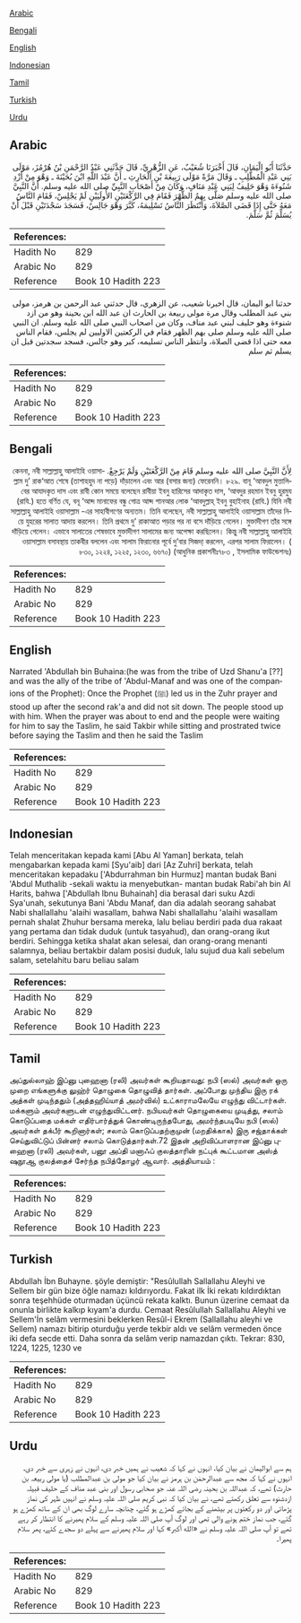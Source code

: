 [Arabic](#arabic)

[Bengali](#bengali)

[English](#english)

[Indonesian](#indonesian)

[Tamil](#tamil)

[Turkish](#turkish)

[Urdu](#urdu)

## Arabic


<div dir="rtl" lang="ar" style={{fontSize:'larger',backgroundColor:'#f8f9fa',padding:20}}>
حَدَّثَنَا أَبُو الْيَمَانِ، قَالَ أَخْبَرَنَا شُعَيْبٌ، عَنِ الزُّهْرِيِّ، قَالَ حَدَّثَنِي عَبْدُ الرَّحْمَنِ بْنُ هُرْمُزَ، مَوْلَى بَنِي عَبْدِ الْمُطَّلِبِ ـ وَقَالَ مَرَّةً مَوْلَى رَبِيعَةَ بْنِ الْحَارِثِ ـ أَنَّ عَبْدَ اللَّهِ ابْنَ بُحَيْنَةَ ـ وَهْوَ مِنْ أَزْدِ شَنُوءَةَ وَهْوَ حَلِيفٌ لِبَنِي عَبْدِ مَنَافٍ، وَكَانَ مِنْ أَصْحَابِ النَّبِيِّ صلى الله عليه وسلم‏.‏ أَنَّ النَّبِيَّ صلى الله عليه وسلم صَلَّى بِهِمُ الظُّهْرَ فَقَامَ فِي الرَّكْعَتَيْنِ الأُولَيَيْنِ لَمْ يَجْلِسْ، فَقَامَ النَّاسُ مَعَهُ حَتَّى إِذَا قَضَى الصَّلاَةَ، وَانْتَظَرَ النَّاسُ تَسْلِيمَهُ، كَبَّرَ وَهْوَ جَالِسٌ، فَسَجَدَ سَجْدَتَيْنِ قَبْلَ أَنْ يُسَلِّمَ ثُمَّ سَلَّمَ‏.‏
</div>
<div style={{backgroundColor:'#f8f9fa',padding:20, marginBottom: 10}}><table> <thead> <tr> <th>References:</th> <th></th> </tr> </thead> <tbody><tr><td>Hadith No</td><td>829</td></tr><tr><td>Arabic No</td><td>829</td></tr><tr><td>Reference</td><td>Book 10 Hadith 223</td></tr></tbody></table></div>


<div dir="rtl" lang="ar" style={{fontSize:'larger',backgroundColor:'#f8f9fa',padding:20}}>
حدثنا ابو اليمان، قال اخبرنا شعيب، عن الزهري، قال حدثني عبد الرحمن بن هرمز، مولى بني عبد المطلب وقال مرة مولى ربيعة بن الحارث ان عبد الله ابن بحينة وهو من ازد شنوءة وهو حليف لبني عبد مناف، وكان من اصحاب النبي صلى الله عليه وسلم. ان النبي صلى الله عليه وسلم صلى بهم الظهر فقام في الركعتين الاوليين لم يجلس، فقام الناس معه حتى اذا قضى الصلاة، وانتظر الناس تسليمه، كبر وهو جالس، فسجد سجدتين قبل ان يسلم ثم سلم
</div>
<div style={{backgroundColor:'#f8f9fa',padding:20, marginBottom: 10}}><table> <thead> <tr> <th>References:</th> <th></th> </tr> </thead> <tbody><tr><td>Hadith No</td><td>829</td></tr><tr><td>Arabic No</td><td>829</td></tr><tr><td>Reference</td><td>Book 10 Hadith 223</td></tr></tbody></table></div>

## Bengali


<div dir="rtl" lang="bn" style={{fontSize:'larger',backgroundColor:'#f8f9fa',padding:20}}>
لِأَنَّ النَّبِيَّ صلى الله عليه وسلم قَامَ مِنْ الرَّكْعَتَيْنِ وَلَمْ يَرْجِعْ. কেননা, নবী সাল্লাল্লাহু আলাইহি ওয়াসাল্লাম দু’ রাক‘আত শেষে (তাশাহহুদ না পড়ে) দাঁড়ালেন এবং আর (বসার জন্য) ফেরেননি। ৮২৯. বানূ ‘আবদুল মুত্তালিবের আযাদকৃত দাস এবং রাবী কোন সময়ে বলেছেন রাবীয়া ইবনু হারিসের আদাকৃত দাস, ‘আবদুর রহমান ইবনু হুরমুয (রাযি.) হতে বর্ণিত যে, বনূ ‘আব্দ মানাফের বন্ধু গোত্র আয্দ শানআর লোক ‘আবদুল্লাহ্ ইবনু বুহাইনাহ (রাযি.) যিনি নবী সাল্লাল্লাহু আলাইহি ওয়াসাল্লাম -এর সাহাবীগণের অন্যতম। তিনি বলেছেন, নবী সাল্লাল্লাহু আলাইহি ওয়াসাল্লাম তাঁদের নিয়ে যুহরের সালাত আদায় করলেন। তিনি প্রথমে দু’ রাকাআত পড়ার পর না বসে দাঁড়িয়ে গেলেন। মুক্তাদীগণ তাঁর সঙ্গে দাঁড়িয়ে গেলেন। এভাবে সালাতের শেষভাবে মুক্তাদীগণ সালামের জন্য অপেক্ষা করছিলেন। কিন্তু নবী সাল্লাল্লাহু আলাইহি ওয়াসাল্লাম বসাবস্থায় তাকবীর বললেন এবং সালাম ফিরানোর পূর্বে দু’বার সিজদা্ করলেন, এরপর সালাম ফিরালেন। ( ৮৩০, ১২২৪, ১২২৫, ১২৩০, ৬৬৭০) (আধুনিক প্রকাশনীঃ৭৮৩ , ইসলামিক ফাউন্ডেশনঃ)
</div>
<div style={{backgroundColor:'#f8f9fa',padding:20, marginBottom: 10}}><table> <thead> <tr> <th>References:</th> <th></th> </tr> </thead> <tbody><tr><td>Hadith No</td><td>829</td></tr><tr><td>Arabic No</td><td>829</td></tr><tr><td>Reference</td><td>Book 10 Hadith 223</td></tr></tbody></table></div>

## English


<div dir="ltr" lang="en" style={{fontSize:'larger',backgroundColor:'#f8f9fa',padding:20}}>
Narrated 'Abdullah bin Buhaina:(he was from the tribe of Uzd Shanu'a [??] and was the ally of the tribe of 'Abdul-Manaf and was one of the companions of the Prophet): Once the Prophet (ﷺ) led us in the Zuhr prayer and stood up after the second rak'a and did not sit down. The people stood up with him. When the prayer was about to end and the people were waiting for him to say the Taslim, he said Takbir while sitting and prostrated twice before saying the Taslim and then he said the Taslim
</div>
<div style={{backgroundColor:'#f8f9fa',padding:20, marginBottom: 10}}><table> <thead> <tr> <th>References:</th> <th></th> </tr> </thead> <tbody><tr><td>Hadith No</td><td>829</td></tr><tr><td>Arabic No</td><td>829</td></tr><tr><td>Reference</td><td>Book 10 Hadith 223</td></tr></tbody></table></div>

## Indonesian


<div dir="ltr" lang="id" style={{fontSize:'larger',backgroundColor:'#f8f9fa',padding:20}}>
Telah menceritakan kepada kami [Abu Al Yaman] berkata, telah mengabarkan kepada kami [Syu'aib] dari [Az Zuhri] berkata, telah menceritakan kepadaku ['Abdurrahman bin Hurmuz] mantan budak Bani 'Abdul Muthalib -sekali waktu ia menyebutkan- mantan budak Rabi'ah bin Al Harits, bahwa ['Abdullah Ibnu Buhainah] dia berasal dari suku Azdi Sya'unah, sekutunya Bani 'Abdu Manaf, dan dia adalah seorang sahabat Nabi shallallahu 'alaihi wasallam, bahwa Nabi shallallahu 'alaihi wasallam pernah shalat Zhuhur bersama mereka, lalu beliau berdiri pada dua rakaat yang pertama dan tidak duduk (untuk tasyahud), dan orang-orang ikut berdiri. Sehingga ketika shalat akan selesai, dan orang-orang menanti salamnya, beliau bertakbir dalam posisi duduk, lalu sujud dua kali sebelum salam, setelahitu baru beliau salam
</div>
<div style={{backgroundColor:'#f8f9fa',padding:20, marginBottom: 10}}><table> <thead> <tr> <th>References:</th> <th></th> </tr> </thead> <tbody><tr><td>Hadith No</td><td>829</td></tr><tr><td>Arabic No</td><td>829</td></tr><tr><td>Reference</td><td>Book 10 Hadith 223</td></tr></tbody></table></div>

## Tamil


<div dir="ltr" lang="ta" style={{fontSize:'larger',backgroundColor:'#f8f9fa',padding:20}}>
அப்துல்லாஹ் இப்னு புஹைனா (ரலி) அவர்கள் கூறியதாவது: நபி (ஸல்) அவர்கள் ஒரு முறை எங்களுக்கு லுஹ்ர் தொழுகை தொழுவித் தார்கள். அப்போது முந்திய இரு ரக் அத்கள் முடிந்ததும் (அத்தஹிய்யாத் அமர்வில்) உட்காராமலேயே எழுந்து விட்டார்கள். மக்களும் அவர்களுடன் எழுந்துவிட்டனர். நபியவர்கள் தொழுகையை முடித்து, சலாம் கொடுப்பதை மக்கள் எதிர்பார்த்துக் கொண்டிருந்தபோது, அமர்ந்தபடியே நபி (ஸல்) அவர்கள் தக்பீர் கூறினார்கள்; சலாம் கொடுப்பதற்குமுன் (மறதிக்காக) இரு சஜ்தாக்கள் செய்துவிட்டுப் பின்னர் சலாம் கொடுத்தார்கள்.72 இதன் அறிவிப்பாளரான இப்னு புஹைனா (ரலி) அவர்கள், பனூ அப்தி மனாஃப் குலத்தாரின் நட்புக் கூட்டமான அஸ்த் ஷநூஆ குலத்தைச் சேர்ந்த நபித்தோழர் ஆவார். அத்தியாயம் :
</div>
<div style={{backgroundColor:'#f8f9fa',padding:20, marginBottom: 10}}><table> <thead> <tr> <th>References:</th> <th></th> </tr> </thead> <tbody><tr><td>Hadith No</td><td>829</td></tr><tr><td>Arabic No</td><td>829</td></tr><tr><td>Reference</td><td>Book 10 Hadith 223</td></tr></tbody></table></div>

## Turkish


<div dir="ltr" lang="tr" style={{fontSize:'larger',backgroundColor:'#f8f9fa',padding:20}}>
Abdullah İbn Buhayne. şöyle demiştir: "Resûlullah Sallallahu Aleyhi ve Sellem bir gün bize öğle namazı kıldırıyordu. Fakat ilk İki rekatı kıldırdıktan sonra teşehhüde oturmadan üçüncü rekata kalktı. Bunun üzerine cemaat da onunla birlikte kalkıp kıyam'a durdu. Cemaat Resûlullah Sallallahu Aleyhi ve Sellem'İn selâm vermesini beklerken Resûl-i Ekrem (Sallallahu aleyhi ve Sellem) namazı bitirip oturduğu yerde tekbir aldı ve selâm vermeden önce iki defa secde etti. Daha sonra da selâm verip namazdan çıktı. Tekrar: 830, 1224, 1225, 1230 ve
</div>
<div style={{backgroundColor:'#f8f9fa',padding:20, marginBottom: 10}}><table> <thead> <tr> <th>References:</th> <th></th> </tr> </thead> <tbody><tr><td>Hadith No</td><td>829</td></tr><tr><td>Arabic No</td><td>829</td></tr><tr><td>Reference</td><td>Book 10 Hadith 223</td></tr></tbody></table></div>

## Urdu


<div dir="rtl" lang="ur" style={{fontSize:'larger',backgroundColor:'#f8f9fa',padding:20}}>
ہم سے ابوالیمان نے بیان کیا، انہوں نے کہا کہ شعیب نے ہمیں خبر دی، انہوں نے زہری سے خبر دی، انہوں نے کہا کہ مجھ سے عبدالرحمٰن بن ہرمز نے بیان کیا جو مولی بن عبدالمطلب (یا مولی ربیعہ بن حارث) تھے، کہ عبداللہ بن بحینہ رضی اللہ عنہ جو صحابی رسول اور بنی عبد مناف کے حلیف قبیلہ ازدشنوہ سے تعلق رکھتے تھے، نے بیان کیا کہ نبی کریم صلی اللہ علیہ وسلم نے انہیں ظہر کی نماز پڑھائی اور دو رکعتوں پر بیٹھنے کے بجائے کھڑے ہو گئے، چنانچہ سارے لوگ بھی ان کے ساتھ کھڑے ہو گئے، جب نماز ختم ہونے والی تھی اور لوگ آپ صلی اللہ علیہ وسلم کے سلام پھیرنے کا انتظار کر رہے تھے تو آپ صلی اللہ علیہ وسلم نے «الله أكبر‏» کہا اور سلام پھیرنے سے پہلے دو سجدے کئے، پھر سلام پھیرا۔
</div>
<div style={{backgroundColor:'#f8f9fa',padding:20, marginBottom: 10}}><table> <thead> <tr> <th>References:</th> <th></th> </tr> </thead> <tbody><tr><td>Hadith No</td><td>829</td></tr><tr><td>Arabic No</td><td>829</td></tr><tr><td>Reference</td><td>Book 10 Hadith 223</td></tr></tbody></table></div>